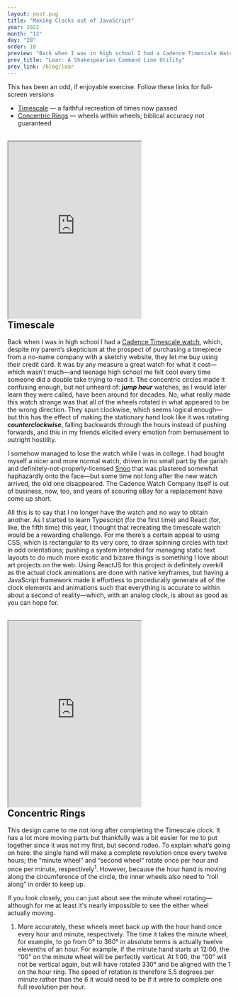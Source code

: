 ```yaml
---
layout: post.pug
title: "Making Clocks out of JavaScript"
year: 2022
month: "12"
day: "28"
order: 10
preview: "Back when I was in high school I had a Cadence Timescale Watch, which, despite my parent&rsquo;s skepticism at the prospect of purchasing a timepiece from a no-name company with a sketchy website, they let me buy using their credit card"
prev_title: "Lear: A Shakespearian Command Line Utility"
prev_link: /blog/lear
---
```


This has been an odd, if enjoyable exercise. Follow these links for full-screen versions

* [Timescale](https://kyle-silver.github.io/clocks/#/timescale) &mdash; a faithful recreation of times now passed
* [Concentric Rings](https://kyle-silver.github.io/clocks/#/concentric) &mdash; wheels within wheels; biblical accuracy not guaranteed

<br>

<iframe
    class="clock-iframe"
    title="Timescale"
    style="height:400px"
    src="https://kyle-silver.github.io/clocks/#/timescale"
></iframe>

<h2 style="margin-top:0">Timescale</h2>

Back when I was in high school I had a [Cadence Timescale watch](https://www.reddit.com/r/Watches/comments/2ki1r1/review_cadence_reddit_timescale_watch/), which, despite my parent&rsquo;s skepticism at the prospect of purchasing a timepiece from a no-name company with a sketchy website, they let me buy using their credit card. It was by any measure a great watch for what it cost&mdash;which wasn&rsquo;t much&mdash;and teenage high school me felt cool every time someone did a double take trying to read it. The concentric circles made it confusing enough, but not unheard of: _**jump hour**_ watches, as I would later learn they were called, have been around for decades. No, what really made this watch strange was that all of the wheels rotated in what appeared to be the wrong direction. They spun clockwise, which seems logical enough&mdash;but this has the effect of making the stationary hand look like it was rotating _**counterclockwise**_, falling backwards through the hours instead of pushing forwards, and this in my friends elicited every emotion from bemusement to outright hostility.

I somehow managed to lose the watch while I was in college. I had bought myself a nicer and more normal watch, driven in no small part by the garish and definitely-not-properly-licensed [Snoo](https://www.redditinc.com/blog/snoos-day-a-reddit-tradition) that was plastered somewhat haphazardly onto the face&mdash;but some time not long after the new watch arrived, the old one disappeared. The Cadence Watch Company itself is out of business, now, too, and years of scouring eBay for a replacement have come up short.

All this is to say that I no longer have the watch and no way to obtain another. As I started to learn Typescript (for the first time) and React (for, like, the fifth time) this year, I thought that recreating the timescale watch would be a rewarding challenge. For me there&rsquo;s a certain appeal to using CSS, which is rectangular to its very core, to draw spinning circles with text in odd orientations; pushing a system intended for managing static text layouts to do much more exotic and bizarre things is something I love about art projects on the web. Using ReactJS for this project is definitely overkill as the actual clock animations are done with native keyframes, but having a JavaScript framework made it effortless to procedurally generate all of the clock elements and animations such that everything is accurate to within about a second of reality&mdash;which, with an analog clock, is about as good as you can hope for.

<br>

<iframe
    class="clock-iframe"
    title="Concentric"
    style="height:420px"
    scroll="no"
    src="https://kyle-silver.github.io/clocks/#/concentric"
></iframe>

<h2 style="margin-top:0">Concentric Rings</h2>

This design came to me not long after completing the Timescale clock. It has a lot more moving parts but thankfully was a bit easier for me to put together since it was not my first, but second rodeo. To explain what&rsquo;s going on here: the single hand will make a complete revolution once every twelve hours; the &ldquo;minute wheel&rdquo; and &ldquo;second wheel&ldquo; rotate once per hour and once per minute, respectively<sup>1</sup>. However, because the hour hand is moving along the circumference of the circle, the inner wheels also need to &ldquo;roll along&rdquo; in order to keep up.

If you look closely, you can just about see the minute wheel rotating&mdash;although for me at least it's nearly impossible to see the either wheel actually moving.

<ol class="footnote">
    <li>More accurately, these wheels meet back up with the hour hand once every hour and minute, respectively. The time it takes the minute wheel, for example, to go from 0&deg; to 360&deg; in absolute terms is actually twelve elevenths of an hour. For example, if the minute hand starts at 12:00, the &ldquo;00&rdquo; on the minute wheel will be perfectly vertical. At 1:00, the &ldquo;00&rdquo; will not be vertical again, but will have rotated 330&deg; and be aligned with the 1 on the hour ring. The speed of rotation is therefore 5.5 degrees per minute rather than the 6 it would need to be if it were to complete one full revolution per hour.</li>
</ol>

<br>
